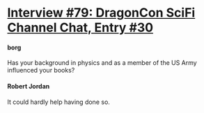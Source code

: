 # [Interview #79: DragonCon SciFi Channel Chat, Entry #30](https://www.theoryland.com/intvmain.php?i=79#30)

#### borg

Has your background in physics and as a member of the US Army influenced your books?

#### Robert Jordan

It could hardly help having done so.

